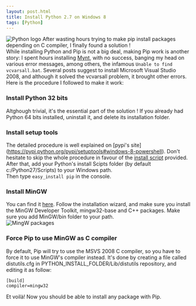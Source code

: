 ```yaml
---
layout: post.html
title: Install Python 2.7 on Windows 8
tags: [Python]
---
```


![Python logo](https://ef65e426d0abf9418992e271986035a1945d7865.googledrive.com/host/0Byy3K2j5Zp_TeXByVnlqTS10UUU/Python_logo-large.png)
After wasting hours trying to make pip install packages depending on C compiler, I finally found a solution !  
While installing Python and Pip is not a big deal, making Pip work is another story: I spent hours installing [Mynt](http://mynt.uhnomoli.com), with no success, banging my head on various error messages, among others, the infamous ```Unable to find vcvarsall.bat```. Several posts suggest to install Microsoft Visual Studio 2008, and although it solved the vcvarsall problem, it brought other errors.  
Here is the procedure I followed to make it work:
### Install Python 32 bits ###
Altghough trivial, it's the essential part of the solution ! If you already had Python 64 bits installed, uninstall it, and delete its installation folder.
### Install setup tools ###
The detailed procedure is well explained on [pypi's site] (https://pypi.python.org/pypi/setuptools#windows-8-powershell). Don't hesitate to skip the whole procedure in favour of the [install script](https://bootstrap.pypa.io/ez_setup.py) provided.  
After that, add your Python's install Scipts folder (by default c:/Python27/Scripts) to your Windows path.  
Then type ```easy_install pip``` in the console.
### Install MinGW ###
You can find it [here](http://sourceforge.net/projects/mingw/files/Installer/). Follow the installation wizard, and make sure you install the MinGW Developer Toolkit, mingw32-base and C++ packages. Make sure you add MinGW/bin folder to your path.  
![MingW packages](https://ef65e426d0abf9418992e271986035a1945d7865.googledrive.com/host/0Byy3K2j5Zp_TeXByVnlqTS10UUU/mingw.png)  
### Force Pip to use MinGW as C compiler ###
By default, Pip will try to use the MSVS 2008 C compiler, so you have to force it to use MinGW's compiler instead. It's done by creating a file called distutils.cfg in PYTHON_INSTALL_FOLDER/Lib/distutils repository, and editing it as follow:  

~~~ { nginx }
[build]
compiler=mingw32 
~~~
Et voilà! Now you should be able to install any package with Pip.
